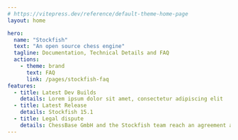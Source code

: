 ```yaml
---
# https://vitepress.dev/reference/default-theme-home-page
layout: home

hero:
  name: "Stockfish"
  text: "An open source chess engine"
  tagline: Documentation, Technical Details and FAQ
  actions:
    - theme: brand
      text: FAQ
      link: /pages/stockfish-faq
features:
  - title: Latest Dev Builds
    details: Lorem ipsum dolor sit amet, consectetur adipiscing elit
  - title: Latest Release
    details: Stockfish 15.1
  - title: Legal dispute
    details: ChessBase GmbH and the Stockfish team reach an agreement and end their legal dispute
---
```

